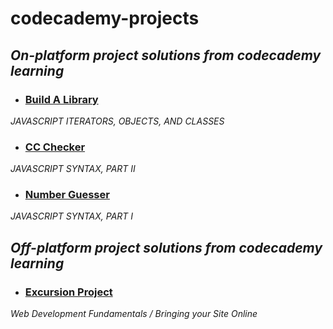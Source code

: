 # codecademy-projects
## _On-platform project solutions from codecademy learning_

- ### [Build A Library](https://github.com/zeenyo/codecademy-projects/blob/main/build-a-library.js)
_JAVASCRIPT ITERATORS, OBJECTS, AND CLASSES_

- ### [CC Checker](https://github.com/zeenyo/codecademy-projects/blob/main/ccChecker.js)
_JAVASCRIPT SYNTAX, PART II_

- ### [Number Guesser](https://github.com/zeenyo/codecademy-projects/blob/main/number-guesser.js)
_JAVASCRIPT SYNTAX, PART I_

## _Off-platform project solutions from codecademy learning_
- ### [Excursion Project](https://github.com/zeenyo/excursion)
_Web Development Fundamentals / Bringing your Site Online_
